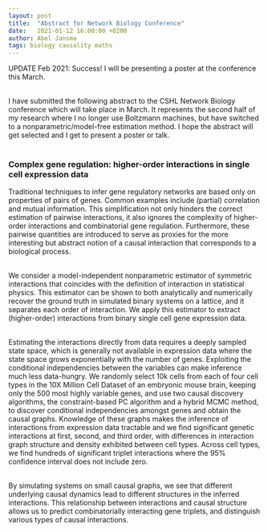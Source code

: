 ```yaml
---
layout: post
title:  "Abstract for Network Biology Conference"
date:   2021-01-12 16:00:00 +0200
author: Abel Jansma
tags: biology causality maths
---
```

UPDATE Feb 2021: Success! I will be presenting a poster at the conference this March. <br><br>

<body>
I have submitted the following abstract to the CSHL Network Biology conference which will take place in March. It represents the second half of my research where I no longer use Boltzmann machines, but have switched to a nonparametric/model-free estimation method. I hope the abstract will get selected and I get to present a poster or talk. <br>
<br>


<h3> Complex gene regulation: higher-order interactions in single cell expression data</h3> 
 
Traditional techniques to infer gene regulatory networks are based only on properties of pairs of genes. Common examples include (partial) correlation and mutual information. This simplification not only hinders the correct estimation of pairwise interactions, it also ignores the complexity of higher-order interactions and combinatorial gene regulation.
Furthermore, these pairwise quantities are introduced to serve as proxies for the more interesting but abstract notion of a causal interaction that corresponds to a biological process.
<br><br>
 
We consider a model-independent nonparametric estimator of symmetric interactions that coincides with the definition of interaction in statistical physics. This estimator can be shown to both analytically and numerically recover the ground truth in simulated binary systems on a lattice, and it separates each order of interaction. We apply this estimator to extract (higher-order) interactions from binary single cell gene expression data.
<br><br>
 
Estimating the interactions directly from data requires a deeply sampled state space, which is generally not available in expression data where the state space grows exponentially with the number of genes. Exploiting the conditional independencies between the variables can make inference much less data-hungry. We randomly select 10k cells from each of four cell types in the 10X Million Cell Dataset of an embryonic mouse brain, keeping only the 500 most highly variable genes, and use two causal discovery algorithms, the constraint-based PC algorithm and a hybrid MCMC method, to discover conditional independencies amongst genes and obtain the causal graphs. Knowledge of these graphs makes the inference of interactions from expression data tractable and we find significant genetic interactions at first, second, and third order, with differences in interaction graph structure and density exhibited between cell types. Across cell types, we find hundreds of significant triplet interactions where the 95% confidence interval does not include zero. 
<br><br>
 
By simulating systems on small causal graphs, we see that different underlying causal dynamics lead to different structures in the inferred interactions. This relationship between interactions and causal structure allows us to predict combinatorially interacting gene triplets, and distinguish various types of causal interactions. 
<br><br>
</body>